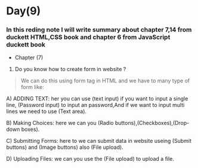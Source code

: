 # Day(9)
### In this reding note I will write  summary about chapter 7,14 from duckett HTML,CSS book and chapter 6 from JavaScript duckett book

* Chapter (7)
1. Do you know how to create  form in website ?

> We can do this using form tag in HTML and we have to many type of form like: 

A) ADDING TEXT: her you can use (text input) if you want to input a single line, (Password input) to input an password,And if we want to input multi lines we need to use (Text area).

B) Making Choices: here we can you (Radio buttons),(Checkboxes),(Drop-down boxes).

C) Submitting Forms: here to we can submit data in website useing (Submit buttons) and (Image buttons) also  (File upload).

D) Uploading Files: we can you use the (File upload) to upload a file.

